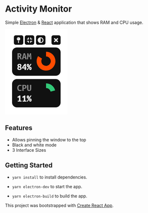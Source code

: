 # Activity Monitor

Simple [Electron](http://electron.atom.io) & [React](https://reactjs.org) application that shows RAM and CPU usage.

![image-20200411194106167](./assets/screenshot.png)

## Features

- Allows pinning the window to the top
- Black and white mode
- 3 Interface Sizes

## Getting Started

- ``yarn install`` to install dependencies.
- ``yarn electron-dev`` to start the app.

- ``yarn electron-build`` to build the app.



This project was bootstrapped with [Create React App](https://github.com/facebook/create-react-app).